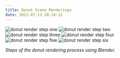 ```yaml
---
title: Donut Scene Renderings
date: 2021-07-13 20:14:12
---
```


<img alt="donut render step one" class="post-image" src="/img/donut-renderings/donut1.jpeg" />
<img alt="donut render step two" class="post-image" src="/img/donut-renderings/donut2.jpeg" />
<img alt="donut render step three" class="post-image" src="/img/donut-renderings/donut3.jpeg" />
<img alt="donut render step four" class="post-image" src="/img/donut-renderings/donut4.jpeg" />
<img alt="donut render step five" class="post-image" src="/img/donut-renderings/donut5.jpeg" />
<img alt="donut render step six" class="post-image" src="/img/donut-renderings/donut6.jpeg" />

_Steps of the donut rendering process using Blender._

<script>
;(function(){
    var head = document.getElementsByTagName('head')[0];
    var style = document.createElement('style');
    style.setAttribute('type', 'text/css');
    var css = /* css */`
        .post-content .post-image {
            max-width: 512px; 
            width: 100%; 
            height: auto;
            margin: 100px auto; 
            border: 1px solid lightgrey; 
            border-radius: 1px;
        }   
    `
    if (style.styleSheet) {   
        // IE
        style.styleSheet.cssText = css;
    } else { 
        // the world
        style.appendChild(document.createTextNode(css));
    }
    head.appendChild(style);
})()
</script>